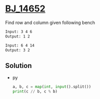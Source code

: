 # [BJ_14652](https://acmicpc.net/problem/14652)

Find row and column given following bench

```txt
Input: 3 4 6
Output: 1 2

Input: 6 4 14
Output: 3 2
```

## Solution

* py

  ```py
  a, b, c = map(int, input().split())
  print(c // b, c % b)
  ```
